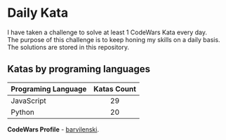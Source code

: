 # Daily Kata

I have taken a challenge to solve at least 1 CodeWars Kata every day.  
The purpose of this challenge is to keep honing my skills on a daily basis.  
The solutions are stored in this repository.

## Katas by programing languages

| Programing Language | Katas Count |
| ------------------- | :---------: |
| JavaScript          |          29 |
| Python              |          20 |


**CodeWars Profile** - [barvilenski](https://www.codewars.com/users/vbarv24).
